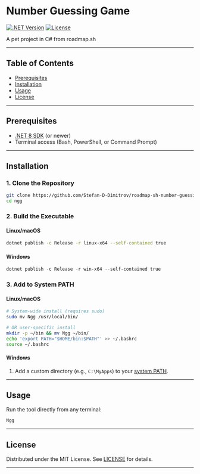 # Number Guessing Game 

[![.NET Version](https://img.shields.io/badge/.NET-8.0-blue)](https://dotnet.microsoft.com/)
[![License](https://img.shields.io/badge/License-MIT-green)](LICENSE)

A pet project in C# from roadmap.sh

---

## Table of Contents
- [Prerequisites](#prerequisites)
- [Installation](#installation)
- [Usage](#usage)
- [License](#license)
---

## Prerequisites
- [.NET 8 SDK](https://dotnet.microsoft.com/download) (or newer)
- Terminal access (Bash, PowerShell, or Command Prompt)

---

## Installation

### 1. Clone the Repository
```bash
git clone https://github.com/Stefan-D-Dimitrov/roadmap-sh-number-guessing-game
cd ngg
```

### 2. Build the Executable
#### Linux/macOS
```bash
dotnet publish -c Release -r linux-x64 --self-contained true
```
#### Windows
```powershell
dotnet publish -c Release -r win-x64 --self-contained true
```
### 3. Add to System PATH
#### Linux/macOS
```bash
# System-wide install (requires sudo)
sudo mv Ngg /usr/local/bin/

# OR user-specific install
mkdir -p ~/bin && mv Ngg ~/bin/
echo 'export PATH="$HOME/bin:$PATH"' >> ~/.bashrc
source ~/.bashrc
```

#### Windows
1. Add a custom directory (e.g., `C:\MyApps`) to your [system PATH](https://learn.microsoft.com/en-us/windows/win32/procthread/environment-variables).

---

## Usage
Run the tool directly from any terminal:
```bash
Ngg 
```
---

## License
Distributed under the MIT License. See [LICENSE](LICENSE) for details.

---
